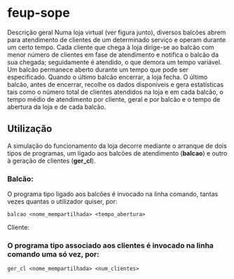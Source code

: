 # feup-sope
Descrição geral
Numa loja virtual (ver figura junto), diversos balcões abrem para atendimento 
de clientes de um determinado serviço 
e operam durante um certo tempo. 
Cada cliente que chega à loja dirige-se ao balcão com menor número de 
clientes em fase de atendimento e notifica o balcão da sua chegada; 
seguidamente é atendido, o que demora um tempo variável. 
Um balcão permanece aberto durante um tempo que pode ser especificado. 
Quando o último balcão encerrar, a loja fecha. 
O último balcão, antes de encerrar, recolhe os dados disponíveis e gera 
estatísticas tais como o número total de clientes atendidos na loja e em cada 
balcão, o tempo médio de atendimento por
cliente, geral e por balcão e o tempo de abertura da loja e de cada balcão. 

## Utilização
A simulação do funcionamento da loja decorre mediante o arranque de dois tipos de programas, 
um ligado aos balcões de atendimento (**balcao**) e outro à geração de clientes (**ger_cl**). 

### Balcão:
O programa tipo ligado aos balcões é invocado na linha comando, tantas vezes quantas o utilizador quiser, 
por: 

    balcao <nome_mempartilhada> <tempo_abertura> 
    

Cliente:
### O programa tipo associado aos clientes é invocado na linha comando uma só vez, por: 

    ger_cl <nome_mempartilhada> <num_clientes> 